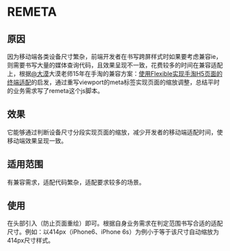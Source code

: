 # REMETA

## 原因

因为移动端各类设备尺寸繁杂，前端开发者在书写跨屏样式时如果要考虑兼容ie，则需要书写大量的媒体查询代码，且效果呈现不一致，花费较多的时间在兼容适配上，根据[@大漠](https://github.com/airen)大漠老师15年在手淘的兼容方案：[使用Flexible实现手淘H5页面的终端适配](https://github.com/amfe/article/issues/17)的启发，通过重写viewport的meta标签实现页面的缩放调整，总结平时的业务需求写了remeta这个js脚本。

## 效果

它能够通过判断设备尺寸分段实现页面的缩放，减少开发者的移动端适配时间，使移动端效果呈现一致。

## 适用范围

有兼容需求，适配代码繁杂，适配要求较多的场景。

## 使用

在头部引入（防止页面重绘）即可。根据自身业务需求在判定范围书写合适的适配尺寸。例如：以414px（iPhone6、iPhone 6s）为例小于等于该尺寸自动缩放为414px尺寸样式。

